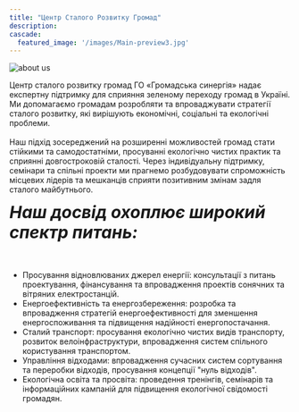 ```yaml
---
title: "Центр Сталого Розвитку Громад"
description:
cascade:
  featured_image: '/images/Main-preview3.jpg'
---
```


  <div class="blockContent">
    <div class="imageContainer">
      <img src="/images/team work.jpg" id="aboutUsImage" alt="about us"/>
    </div>
    <p class="paragraph">
    Центр сталого розвитку громад ГО «Громадська синергія» надає експертну підтримку для сприяння зеленому переходу громад в Україні. Ми допомагаємо громадам розробляти та впроваджувати стратегії сталого розвитку, які вирішують економічні, соціальні та екологічні проблеми.<br/><br/>
    Наш підхід зосереджений на розширенні можливостей громад стати стійкими та самодостатніми, просуванні екологічно чистих практик та сприянні довгостроковій сталості. Через індивідуальну підтримку, семінари та спільні проекти ми прагнемо розбудовувати спроможність місцевих лідерів та мешканців сприяти позитивним змінам задля сталого майбутнього.
    </p>
  </div>
  <h5 class="blockTitle" style=" text-align: left; font-size:30px; margin-top:0px;" id="issues-link">Наш досвід охоплює широкий спектр питань: </h5>
  <div class="blockContent" style="margin-bottom: -300px">
    <ul class="main-content-list">
      <li>Просування відновлюваних джерел енергії: консультації з питань проектування, фінансування та впровадження проектів сонячних та вітряних електростанцій.</li>
      <li>Енергоефективність та енергозбереження: розробка та впровадження стратегій енергоефективності для зменшення енергоспоживання та підвищення надійності енергопостачання.</li>
      <li>Сталий транспорт: просування екологічно чистих видів транспорту, розвиток велоінфраструктури, впровадження систем спільного користування транспортом.</li>
      <li>Управління відходами: впровадження сучасних систем сортування та переробки відходів, просування концепції "нуль відходів".</li>
      <li>Екологічна освіта та просвіта: проведення тренінгів, семінарів та інформаційних кампаній для підвищення екологічної свідомості громадян.</li>
    </ul>
  </div>